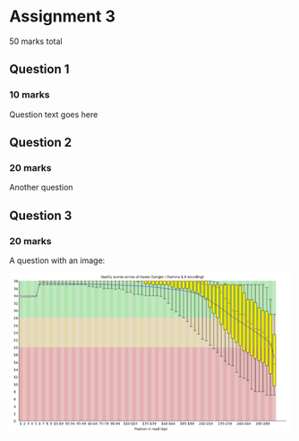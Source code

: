 # Assignment 3

50 marks total

## Question 1

### 10 marks

Question text goes here

## Question 2

### 20 marks

Another question

## Question 3

### 20 marks

A question with an image:

![An image](includes/2cd81a106602d89fc213b79e6b871c11.png)

